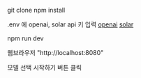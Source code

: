 git clone
npm install

.env 에 openai, solar api 키 입력
[openai](https://platform.openai.com/api-keys)
[solar](https://console.upstage.ai/api-keys)

npm run dev

웹브라우저
"http://localhost:8080"

모델 선택
시작하기 버튼 클릭
